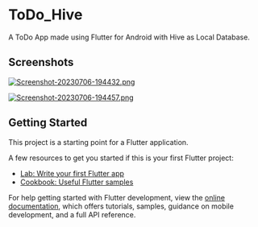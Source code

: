 # ToDo_Hive

A ToDo App made using Flutter for Android with Hive as Local Database.

## Screenshots
[![Screenshot-20230706-194432.png](https://i.postimg.cc/Qtb3Sfmv/Screenshot-20230706-194432.png)](https://postimg.cc/tZYw4tLz)



[![Screenshot-20230706-194457.png](https://i.postimg.cc/2SZNgkTQ/Screenshot-20230706-194457.png)](https://postimg.cc/k2qHbd0G)

## Getting Started

This project is a starting point for a Flutter application.

A few resources to get you started if this is your first Flutter project:

- [Lab: Write your first Flutter app](https://docs.flutter.dev/get-started/codelab)
- [Cookbook: Useful Flutter samples](https://docs.flutter.dev/cookbook)

For help getting started with Flutter development, view the
[online documentation](https://docs.flutter.dev/), which offers tutorials,
samples, guidance on mobile development, and a full API reference.
